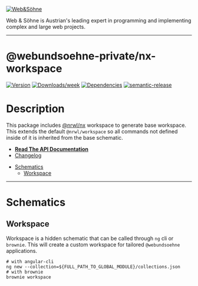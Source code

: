 [![Web&Söhne](https://webundsoehne.com/wp-content/uploads/2016/11/logo.png)](https://webundsoehne.com)

Web & Söhne is Austrian's leading expert in programming and implementing complex and large web projects.

---

# @webundsoehne-private/nx-workspace

[![Version](https://img.shields.io/npm/v/@webundsoehne-private/nx-workspace.svg)](https://npmjs.org/package/@webundsoehne-private/nx-workspace) [![Downloads/week](https://img.shields.io/npm/dw/@webundsoehne-private/nx-workspace.svg)](https://npmjs.org/package/@webundsoehne-private/nx-workspace) [![Dependencies](https://img.shields.io/librariesio/release/npm/@webundsoehne-private/nx-workspace)](https://npmjs.org/package/@webundsoehne-private/nx-workspace) [![semantic-release](https://img.shields.io/badge/%20%20%F0%9F%93%A6%F0%9F%9A%80-semantic--release-e10079.svg)](https://github.com/semantic-release/semantic-release)

# Description

This package includes [@nrwl/nx](https://github.com/nrwl/nx) workspace to generate base workspace. This extends the default `@nrwl/workspace` so all commands not defined inside of it is inherited from the base schematic.

- **[Read The API Documentation](./API.md)**
- [Changelog](./CHANGELOG.md)

<!-- toc -->

- [Schematics](#schematics)
  - [Workspace](#workspace)

<!-- tocstop -->

---

# Schematics

## Workspace

Workspace is a hidden schematic that can be called through `ng` cli or `brownie`. This will create a custom workspace for tailored `@webundsoehne` applications.

```shell
# with angular-cli
ng new --collection=${FULL_PATH_TO_GLOBAL_MODULE}/collections.json
# with brownie
brownie workspace
```
